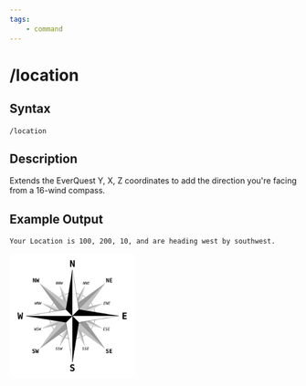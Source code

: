 ```yaml
---
tags:
    - command
---
```

# /location

## Syntax

```eqcommand
/location
```

## Description

Extends the EverQuest Y, X, Z coordinates to add the direction you're facing from a 16-wind compass. 

## Example Output

```text
Your Location is 100, 200, 10, and are heading west by southwest.
```
<img src="/images/Brosen_windrose.svg" width="200" align="center" style="background: white; padding: 10px; border-radius: 8px;">
